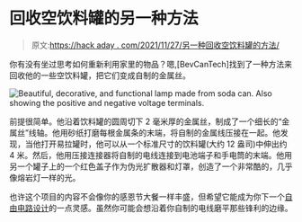 # 回收空饮料罐的另一种方法

> 原文:[https://hack aday . com/2021/11/27/另一种回收空饮料罐的方法/](https://hackaday.com/2021/11/27/another-way-to-recycle-those-empty-beverage-cans/)

你有没有坐过思考如何重新利用家里的物品？嗯,[BevCanTech]找到了一种方法来回收他的一些空饮料罐，把它们变成自制的金属丝。

![Beautiful, decorative, and functional lamp made from soda can. Also showing the positive and negative voltage terminals.](../Images/6bcab21434dd0bbcad240888940aba98.png)

前提很简单。他沿着饮料罐的圆周切下 2 毫米厚的金属丝，制成了一个细长的“金属丝”线轴。他用砂纸打磨每根金属条的末端，将自制的金属线压接在一起。他发现，当他打开易拉罐时，他可以从一个标准尺寸的饮料罐(大约 12 盎司)中伸出约 4 米。然后，他用压接连接器将自制的电线连接到电池端子和手电筒的末端。他用另一个罐子上的一个红色盖子作为伪光扩散器和灯罩，创造了一个非常酷的，几乎像熔岩灯一样的光。

也许这个项目的内容不会像你的感恩节大餐一样丰盛，但希望它能成为你下一个[自由电路设计](https://hackaday.com/2019/01/15/twelve-circuit-sculptures-we-cant-stop-looking-at/)的一点灵感。虽然你可能会想沿着你自制的电线磨平那些锋利的边缘。